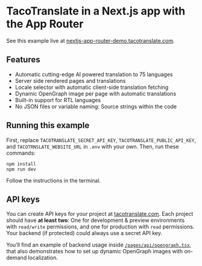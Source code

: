 # TacoTranslate in a Next.js app with the App Router

See this example live at [nextjs-app-router-demo.tacotranslate.com](https://nextjs-app-router-demo.tacotranslate.com).

## Features

- Automatic cutting-edge AI powered translation to 75 languages
- Server side rendered pages and translations
- Locale selector with automatic client-side translation fetching
- Dynamic OpenGraph image per page with automatic translations
- Built-in support for RTL languages
- No JSON files or variable naming: Source strings within the code

## Running this example

First, replace `TACOTRANSLATE_SECRET_API_KEY`, `TACOTRANSLATE_PUBLIC_API_KEY`, and `TACOTRNSLATE_WEBSITE_URL` in `.env` with your own. Then, run these commands:

```
npm install
npm run dev
```

Follow the instructions in the terminal.

## API keys

You can create API keys for your project at [tacotranslate.com](https://tacotranslate.com/). Each project should have **at least two**: One for development & preview environments with `read/write` permissions, and one for production with `read` permissions. Your backend (if protected) could always use a secret API key.

You’ll find an example of backend usage inside [`/pages/api/opengraph.tsx`](/pages/api/opengraph.tsx), that also demonstrates how to set up dynamic OpenGraph images with on-demand localization.
